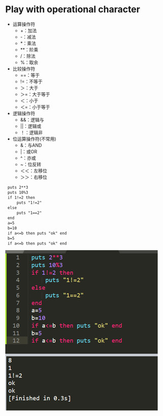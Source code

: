 # Play with operational character

* 运算操作符
  * +：加法
  * -：减法
  * \*：乘法
  * \*\*：阶乘
  * /：除法
  * %：取余
* 比较操作符
  * ==：等于
  * !=：不等于
  * ＞：大于
  * ＞=：大于等于
  * ＜：小于
  * ＜=：小于等于
* 逻辑操作符
  * &&：逻辑与
  * \|\|：逻辑或
  * ！：逻辑非
* 位运算操作符\(不常用\)
  * &：与AND
  * \|：或OR
  * ^：亦或
  * ~：位反转
  * ＜＜：左移位
  * ＞＞：右移位

```text
 puts 2**3
 puts 10%3
 if 1!=2 then
 	 puts "1!=2"
 else
 	 puts "1==2"
 end 
 a=5
 b=10
 if a<=b then puts "ok" end
 b=5
 if a<=b then puts "ok" end
```

![](../.gitbook/assets/image%20%2812%29.png)

